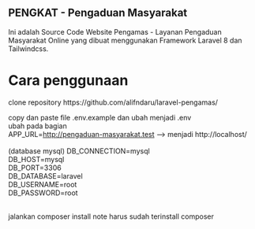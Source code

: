 ## PENGKAT - Pengaduan Masyarakat

Ini adalah Source Code Website Pengamas - Layanan Pengaduan Masyarakat Online yang dibuat menggunakan Framework Laravel 8 dan Tailwindcss.

<h1>Cara penggunaan</h1>
clone repository https://github.com/alifndaru/laravel-pengamas/ <br>

copy dan paste file .env.example dan ubah menjadi .env <br>
ubah pada bagian 
<br>
APP_URL=http://pengaduan-masyarakat.test --> menjadi http://localhost/ <br>
<br>
(database mysql)
DB_CONNECTION=mysql <br>
DB_HOST=mysql <br>
DB_PORT=3306 <br>
DB_DATABASE=laravel <br>
DB_USERNAME=root <br>
DB_PASSWORD=root <br>

<br>
jalankan composer install note harus sudah terinstall composer
